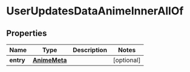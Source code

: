 

# UserUpdatesDataAnimeInnerAllOf


## Properties

| Name | Type | Description | Notes |
|------------ | ------------- | ------------- | -------------|
|**entry** | [**AnimeMeta**](AnimeMeta.md) |  |  [optional] |



